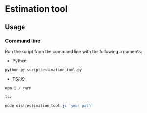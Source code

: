 # Estimation tool

## Usage

### Command line

Run the script from the command line with the following arguments:

- Python:

```python
python py_script/estimation_tool.py
```

- TS/JS:

```node.js
npm i / yarn

tsc

node dist/estimation_tool.js `your path`
```
